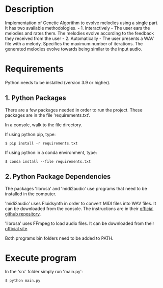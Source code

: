 # Description

Implementation of Genetic Algorithm to evolve melodies using a single part. It has two available methodologies.
    - 1. Interactively - The user ears the melodies and rates them. The melodies evolve according to the feedback they received from the user
    - 2. Automatically - The user presents a WAV file with a melody. Specifies the maximum number of iterations. The generated melodies evolve towards being similar to the input audio.

# Requirements
Python needs to be installed (version 3.9 or higher).

## 1. Python Packages

There are a few packages needed in order to run the project.
These packages are in the file 'requirements.txt'. 

In a console, walk  to the file directory.

If using python pip, type:

```console
$ pip install -r requirements.txt
```

If using python in a conda environment, type:

```console
$ conda install --file requirements.txt
```

## 2. Python Package Dependencies

The packages 'librosa' and 'midi2audio' use programs that need to be installed in the computer.

'midi2audio' uses Fluidsynth in order to convert MIDI files into WAV files. 
It can be downloaded from the console. The instructions are in their [official github repository](https://github.com/FluidSynth/fluidsynth/wiki/Download).

'librosa' uses FFmpeg to load audio files.
It can be downloaded from their [official site](https://ffmpeg.org/download.html).

Both programs bin folders need to be added to PATH.

# Execute program

In the 'src' folder simply run 'main.py':

```console
$ python main.py
```
